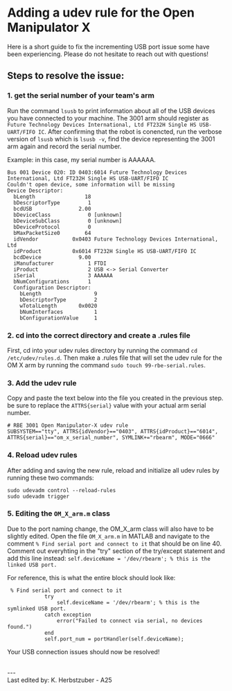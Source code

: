 # Adding a udev rule for the Open Manipulator X
Here is a short guide to fix the incrementing USB port issue some have been experiencing. Please do not hesitate to reach out with questions!

## Steps to resolve the issue:
### 1. get the serial number of your team's arm
Run the command `lsusb` to print information about all of the USB devices you have connected to your machine. The 3001 arm should register as `Future Technology Devices International, Ltd FT232H Single HS USB-UART/FIFO IC`. After confirming that the robot is conencted, run the verbose version of `lsusb` which is `lsusb -v`, find the device representing the 3001 arm again and record the serial number.

Example: in this case, my serial number is AAAAAA.
```
Bus 001 Device 020: ID 0403:6014 Future Technology Devices International, Ltd FT232H Single HS USB-UART/FIFO IC
Couldn't open device, some information will be missing
Device Descriptor:
  bLength                18
  bDescriptorType         1
  bcdUSB               2.00
  bDeviceClass            0 [unknown]
  bDeviceSubClass         0 [unknown]
  bDeviceProtocol         0 
  bMaxPacketSize0        64
  idVendor           0x0403 Future Technology Devices International, Ltd
  idProduct          0x6014 FT232H Single HS USB-UART/FIFO IC
  bcdDevice            9.00
  iManufacturer           1 FTDI
  iProduct                2 USB <-> Serial Converter
  iSerial                 3 AAAAAA
  bNumConfigurations      1
  Configuration Descriptor:
    bLength                 9
    bDescriptorType         2
    wTotalLength       0x0020
    bNumInterfaces          1
    bConfigurationValue     1
```

### 2. cd into the correct directory and create a .rules file
First, cd into your udev rules directory by running the command `cd /etc/udev/rules.d`. Then make a .rules file that will set the udev rule for the OM X arm by running the command `sudo touch 99-rbe-serial.rules`.

### 3. Add the udev rule 

Copy and paste the text below into the file you created in the previous step. be sure to replace the `ATTRS{serial}` value with your actual arm serial number. 

```                                                             
# RBE 3001 Open Manipulator-X udev rule
SUBSYSTEM=="tty", ATTRS{idVendor}=="0403", ATTRS{idProduct}=="6014", ATTRS{serial}=="om_x_serial_number", SYMLINK+="rbearm", MODE="0666"
```

### 4. Reload udev rules
After adding and saving the new rule, reload and initialize all udev rules by running these two commands:
```
sudo udevadm control --reload-rules
sudo udevadm trigger
```

### 5. Editing the `OM_X_arm.m` class
Due to the port naming change, the OM_X_arm class will also have to be slightly edited. Open the file `OM_X_arm.m` in MATLAB and navigate to the comment `% Find serial port and connect to it` that should be on line 40. Comment out everyhting in the "try" section of the try/except statement and add this line instead: `self.deviceName = '/dev/rbearm'; % this is the linked USB port.`

For reference, this is what the entire block should look like:
```
 % Find serial port and connect to it
            try
                self.deviceName = '/dev/rbearm'; % this is the symlinked USB port.
            catch exception
                error("Failed to connect via serial, no devices found.")
            end
            self.port_num = portHandler(self.deviceName);
```

Your USB connection issues should now be resolved!

</br>
---
</br>
Last edited by: K. Herbstzuber - A25